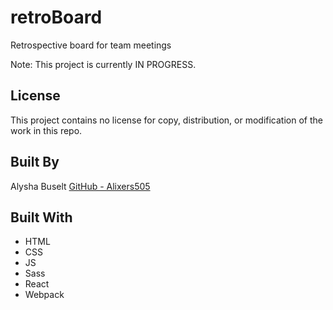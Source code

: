 # retroBoard
Retrospective board for team meetings

Note: This project is currently IN PROGRESS.

## License

This project contains no license for copy, distribution, or modification of the work in this repo.

## Built By

Alysha Buselt
[GitHub - Alixers505](https://github.com/Alixers505)

## Built With
- HTML
- CSS
- JS
- Sass
- React
- Webpack